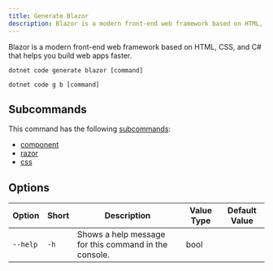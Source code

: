 ```yaml
---
title: Generate Blazor
description: Blazor is a modern front-end web framework based on HTML, CSS, and C# that helps you build web apps faster.
---
```

Blazor is a modern front-end web framework based on HTML, CSS, and C# that helps you build web apps faster.

```
dotnet code generate blazor [command]
```
``` 
dotnet code g b [command]
```
## Subcommands
This command has the following [subcommands](#subcommands):
- [component](./component)
- [razor](./razor)
- [css](./css)

## Options
| Option | Short | Description | Value Type | Default Value |
| ------ | ----- | ----------- | ---------- | ------------- |
| `--help` | `-h`| Shows a help message for this command in the console. | bool | |